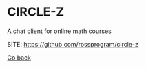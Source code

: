 # CIRCLE-Z
 
 A chat client for online math courses
 
 SITE: https://github.com/rossprogram/circle-z

 [Go back](https://portable-linux-apps.github.io/apps.html)
